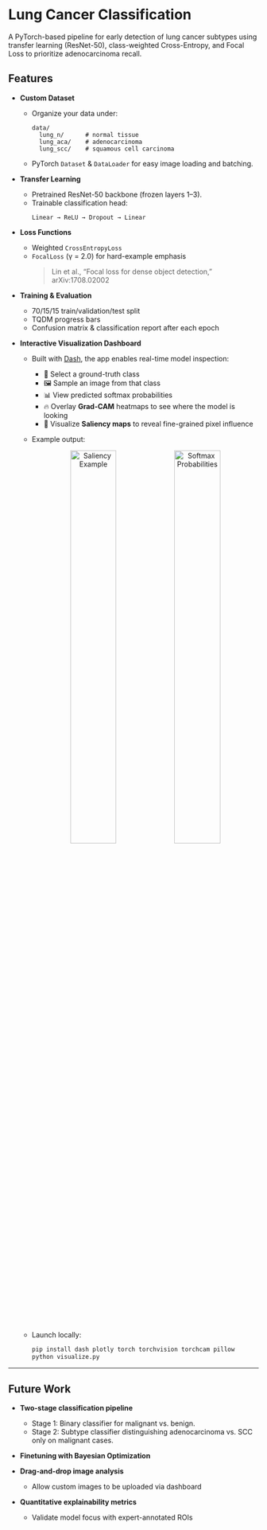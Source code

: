 # Lung Cancer Classification

A PyTorch-based pipeline for early detection of lung cancer subtypes using transfer learning (ResNet-50), class-weighted Cross-Entropy, and Focal Loss to prioritize adenocarcinoma recall.

## Features

- **Custom Dataset**  
  - Organize your data under:
    ```
    data/
      lung_n/      # normal tissue
      lung_aca/    # adenocarcinoma
      lung_scc/    # squamous cell carcinoma
    ```
  - PyTorch `Dataset` & `DataLoader` for easy image loading and batching.

- **Transfer Learning**  
  - Pretrained ResNet-50 backbone (frozen layers 1–3).  
  - Trainable classification head:  
    ```
    Linear → ReLU → Dropout → Linear
    ```

- **Loss Functions**  
  - Weighted `CrossEntropyLoss`  
  - `FocalLoss` (γ = 2.0) for hard-example emphasis  
    > Lin et al., “Focal loss for dense object detection,” arXiv:1708.02002

- **Training & Evaluation**  
  - 70/15/15 train/validation/test split  
  - TQDM progress bars  
  - Confusion matrix & classification report after each epoch  

- **Interactive Visualization Dashboard**  
  - Built with [Dash](https://dash.plotly.com/), the app enables real-time model inspection:
    - 🎯 Select a ground-truth class
    - 🖼️ Sample an image from that class
    - 📊 View predicted softmax probabilities
    - 🔥 Overlay **Grad-CAM** heatmaps to see where the model is looking
    - 🧠 Visualize **Saliency maps** to reveal fine-grained pixel influence
  - Example output:
    <p align="center">
      <img src="docs/saliency.png" alt="Saliency Example" width="45%">
      <img src="docs/softmax.png" alt="Softmax Probabilities" width="45%">
    </p>

  - Launch locally:
    ```bash
    pip install dash plotly torch torchvision torchcam pillow
    python visualize.py
    ```

---

## Future Work

- **Two-stage classification pipeline**
  - Stage 1: Binary classifier for malignant vs. benign.
  - Stage 2: Subtype classifier distinguishing adenocarcinoma vs. SCC only on malignant cases.

- **Finetuning with Bayesian Optimization**

- **Drag-and-drop image analysis**
  - Allow custom images to be uploaded via dashboard

- **Quantitative explainability metrics**
  - Validate model focus with expert-annotated ROIs



